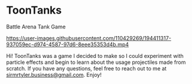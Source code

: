 # ToonTanks
Battle Arena Tank Game


https://user-images.githubusercontent.com/110429269/194411317-937059ec-d974-4587-97d6-8eee35353d4b.mp4

Hi! ToonTanks was a game I decided to make so I could experiment with particle effects and begin to learn about the usage projectiles made from scratch. If you have any questions, feel free to reach out to me at sirmrtyler.business@gmail.com. Enjoy!
